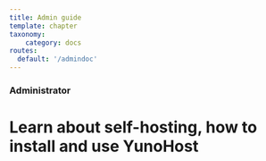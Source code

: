 ```yaml
---
title: Admin guide
template: chapter
taxonomy:
    category: docs
routes:
  default: '/admindoc'
---
```


### Administrator

# Learn about self-hosting, how to install and use YunoHost

